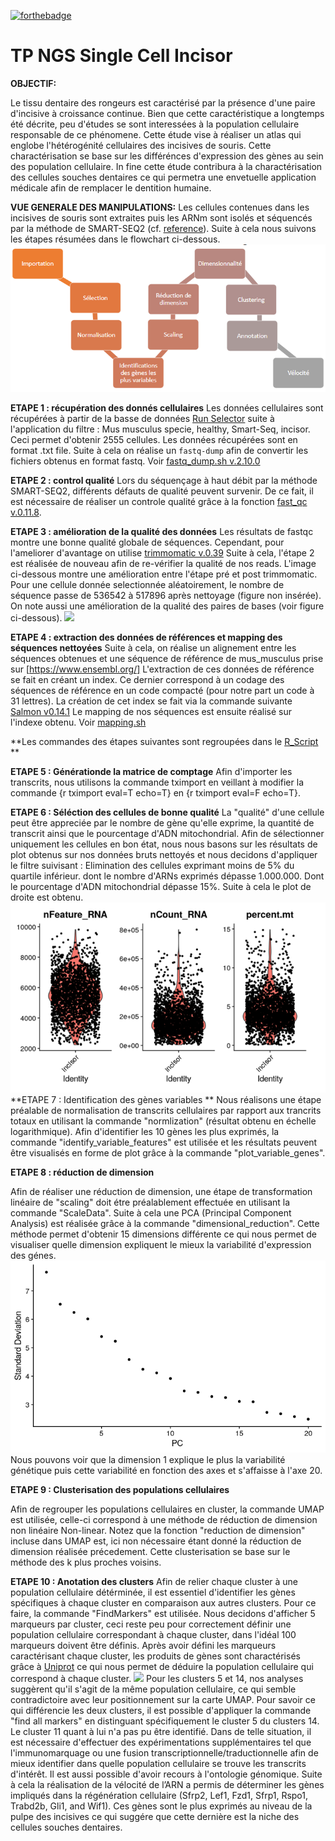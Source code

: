 [![forthebadge](http://forthebadge.com/images/badges/built-with-love.svg)](http://forthebadge.com)  

TP NGS Single Cell Incisor 
==========================

**OBJECTIF:**


Le tissu dentaire des rongeurs est caractérisé par la présence d'une paire d'incisive à croissance continue. Bien que cette caractéristique a longtemps été décrite, peu d'études se sont interessées à la population cellulaire responsable de ce phénomene. Cette étude vise à réaliser un atlas qui englobe l'hétérogénité cellulaires des incisives de souris. Cette charactérisation se base sur les différénces d'expression des gènes au sein des population cellulaire. In fine cette étude contribura à la charactérisation des cellules souches dentaires ce qui permetra une envetuelle application médicale afin de remplacer le dentition humaine. 

**VUE GENERALE DES MANIPULATIONS:**
Les cellules contenues dans les incisives de souris sont extraites puis les ARNm sont isolés et séquencés par la méthode de SMART-SEQ2 (cf. [reference](https://www.nature.com/articles/s41467-020-18512-7#citeas)). Suite à cela nous suivons les étapes résumées dans le flowchart ci-dessous. 
![](https://github.com/SarahZ06/Single_Cell_SZ/blob/master/Images/Work%20flow.png)


**ETAPE 1 : récupération des donnés cellulaires**
Les données cellulaires sont récupérées  à partir de la basse de données   [Run Selector](https://www.ncbi.nlm.nih.gov/Traces/study/?acc=PRJNA609340&f=organism_s%3An%3Amus%2520musculus%3Bphenotype_sam_ss%3An%3Ahealthy%3Bplatform_sam_s%3An%3Asmart-seq2%3Bsource_name_sam_ss%3An%3Aincisor%3Ac&o=acc_s%3Aa) suite à l'application du filtre : Mus musculus specie, healthy, Smart-Seq, incisor. Ceci permet d'obtenir 2555 cellules. Les données récupérées sont en format .txt file. 
Suite à cela on réalise un `fastq-dump` afin de convertir les fichiers obtenus en format fastq. Voir [fastq_dump.sh v.2.10.0](fastq_dump.sh)

**ETAPE 2 : control qualité**
Lors du séquençage à haut débit par la méthode SMART-SEQ2, différents défauts de qualité peuvent survenir. De ce fait, il est nécessaire de réaliser un controle qualité grâce à la fonction [fast_qc v.0.11.8](Test_qualite.sh). 

**ETAPE 3 : amélioration de la qualité des données**
Les résultats de fastqc montre une bonne qualité globale de séquences. Cependant, pour l'ameliorer d'avantage on utilise [trimmomatic v.0.39](trimmomatic.sh)
Suite à cela, l'étape 2 est réalisée de nouveau afin de re-vérifier la qualité de nos reads. L'image ci-dessous montre une amélioration entre l'étape pré et post trimmomatic.
Pour une cellule donnée selectionnée aléatoirement, le nombre de séquence passe de 536542 à 517896 après nettoyage (figure non insérée). On note aussi une amélioration de la qualité des paires de bases (voir figure ci-dessous). 
![](https://github.com/SarahZ06/Single_Cell_SZ/blob/master/Images/Avant_Apr%C3%A8s_nettoyage.png)



**ETAPE 4 : extraction des données de références et mapping des séquences nettoyées**
Suite à cela, on réalise un alignement entre les séquences obtenues et une séquence de référence de mus_musculus prise sur [https://www.ensembl.org/] 
L'extraction de ces données de référence se fait en créant un index. Ce dernier correspond à un codage des séquences de référence en un code compacté (pour notre part un code à 31 lettres). La création de cet index se fait via la commande suivante [Salmon v0.14.1](alignement.sh)
Le mapping de nos séquences  est ensuite réalisé sur l'indexe obtenu. Voir [mapping.sh](salmon_mapping.sh)

**Les commandes des étapes suivantes sont regroupées dans le [R_Script](R_script.Rmd) **

**ETAPE 5 : Générationde la matrice de comptage**
Afin d'importer les transcrits, nous utilisons la commande tximport en veillant à modifier la commande {r tximport eval=T echo=T} en {r tximport eval=F echo=T}. 

**ETAPE 6 : Séléction des cellules de bonne qualité**
La "qualité" d'une cellule peut être appreciée par le nombre de gène qu'elle exprime, la quantité de transcrit ainsi que le pourcentage d'ADN mitochondrial. Afin de sélectionner uniquement les cellules en bon état, nous nous basons sur les résultats de plot obtenus sur nos données bruts nettoyés et nous decidons d'appliquer le filtre suivisant :
Elimination des  cellules exprimant moins de 5% du quartile inférieur. dont le nombre d'ARNs exprimés dépasse 1.000.000. Dont le pourcentage d'ADN mitochondrial dépasse 15%. Suite à cela le plot de droite est obtenu. 
![](https://github.com/SarahZ06/Single_Cell_SZ/blob/master/Images/CELLULES%20APRES%20FILTRES.png)
**ETAPE 7 : Identification des gènes variables **
Nous réalisons une étape préalable de normalisation de  transcrits cellulaires par rapport aux trancrits totaux en utilisant la commande "normlization" (résultat obtenu en échelle logarithmique). Afin d'identifier les 10 gènes les plus exprimés, la commande "identify_variable_features" est utilisée et les résultats peuvent être visualisés en forme de plot grâce à la commande "plot_variable_genes". 

**ETAPE 8 : réduction de dimension**

Afin de réaliser une réduction de dimension, une étape de transformation linéaire de "scaling" doit étre préalablement effectuée en utilisant la commande "ScaleData".  Suite à cela une PCA  (Principal Component Analysis) est réalisée grâce à la commande "dimensional_reduction". Cette méthode permet d'obtenir 15 dimensions différente ce qui nous permet de visualiser quelle dimension expliquent le mieux la variabilité d'expression des génes. 
![](https://github.com/SarahZ06/Single_Cell_SZ/blob/master/Images/Axe%20les%20plus%20differents.png)
Nous pouvons voir que la dimension 1 explique le plus la variabilité génétique puis cette variabilité en fonction des axes et s'affaisse à l'axe 20.

**ETAPE 9 : Clusterisation des populations cellulaires**

Afin de regrouper les populations cellulaires en cluster, la commande UMAP est utilisée, celle-ci correspond à une méthode de réduction de dimension non linéaire Non-linear. Notez que la fonction "reduction de dimension" incluse dans UMAP est, ici non nécessaire étant donné la réduction de dimension réalisée précedement. 
Cette clusterisation se base sur le méthode des k plus proches voisins. 

**ETAPE 10 : Anotation des clusters**
Afin de relier chaque cluster à une population cellulaire détérminée, il est essentiel d'identifier les gènes spécifiques à chaque cluster en comparaison aux autres clusters. Pour ce faire, la commande "FindMarkers" est utilisée. Nous decidons d'afficher 5 marqueurs par cluster, ceci reste peu pour correctement définir une population cellulaire correspondant à chaque cluster, dans l'idéal 100 marqueurs doivent être définis. Après avoir défini les marqueurs caractérisant chaque cluster, les produits de gènes sont charactérisés grâce à [Uniprot](Uniprot.org) ce qui nous permet de déduire la population cellulaire qui correspond à chaque cluster. 
![](https://github.com/SarahZ06/Single_Cell_SZ/blob/master/Images/Clusters%20annot%C3%A9s.png)
Pour les clusters 5 et 14, nos analyses suggèrent qu'il s'agit de la même population cellulaire, ce qui semble contradictoire avec leur positionnement sur la carte UMAP. Pour savoir ce qui différencie les deux clusters, il est possible d'appliquer la commande "find all markers" en distinguant spécifiquement le cluster 5 du clusters 14. 
Le cluster 11 quant à lui n'a pas pu être identifié. Dans de telle situation, il est nécessaire d'effectuer des expérimentations supplémentaires tel que l'immunomarquage ou une fusion transcriptionnelle/traductionnelle afin de mieux identifier dans quelle population cellulaire se trouve les transcrits d'intérêt. Il est aussi possible d'avoir recours à l'ontologie génomique. 
Suite à cela la réalisation de la vélocité de l’ARN a permis de déterminer les gènes impliqués dans la régénération cellulaire (Sfrp2, Lef1, Fzd1, Sfrp1, Rspo1, Trabd2b, Gli1, and Wif1). Ces gènes sont le plus exprimés au niveau de la pulpe des incisives ce qui suggére que cette dernière est la niche des cellules souches dentaires. 





